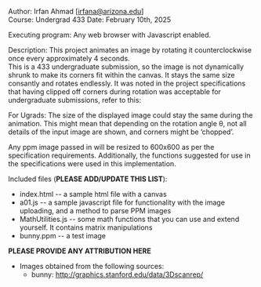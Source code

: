 Author: Irfan Ahmad [irfana@arizona.edu]  
Course: Undergrad 433
Date: February 10th, 2025

Executing program: Any web browser with Javascript enabled.


Description:
This project animates an image by rotating it counterclockwise once every approximately 4 seconds.  
This is a 433 undergraduate submission, so the image is not dynamically shrunk to make
its corners fit within the canvas.  It stays the same size consantly and rotates endlessly.
It was noted in the project specifications that having clipped off corners during rotation was acceptable for undergraduate submissions, refer to this:

For Ugrads: The size of the displayed image could stay the same during the animation.
This might mean that depending on the rotation angle θ, not all details of the input
image are shown, and corners might be ’chopped’.

Any ppm image passed in will be resized to 600x600 as per the specification requirements.
Additionally, the functions suggested for use in the specifications were used in this implementation.

Included files (**PLEASE ADD/UPDATE THIS LIST**):
* index.html    -- a sample html file with a canvas
* a01.js        -- a sample javascript file for functionality with the image uploading, and a method to parse PPM images
* MathUtilities.js		-- some math functions that you can use and extend yourself. It contains matrix manipulations
* bunny.ppm     -- a test image


**PLEASE PROVIDE ANY ATTRIBUTION HERE**
* Images obtained from the following sources:
  * bunny: http://graphics.stanford.edu/data/3Dscanrep/  
